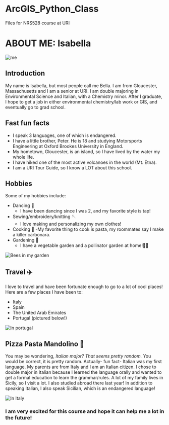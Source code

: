 # ArcGIS_Python_Class
Files for NRS528 course at URI

# ABOUT ME: Isabella 

![me](https://github.com/isagiordano/ArcGIS_Python_Class/assets/157827647/cc8ab5a8-1e93-4883-88ac-b52788463ea9)

## Introduction
My name is Isabella, but most people call me Bella. I am from Gloucester, Massachusetts and I am a senior at URI. I am double majoring in Environmental Science and Italian, with a Chemistry minor. After I graduate, I hope to get a job in either environmental chemistry/lab work or GIS, and eventually go to grad school. 

## Fast fun facts
* I speak 3 languages, one of which is endangered.
* I have a little brother, Peter. He is 18 and studying Motorsports Engineering at Oxford Brookes University in England.
* My hometown, Gloucester, is an island, so I have lived by the water my whole life.
* I have hiked one of the most active volcanoes in the world (Mt. Etna).
* I am a URI Tour Guide, so I know a LOT about this school.

## Hobbies
Some of my hobbies include:
* Dancing 💃
  - I have been dancing since I was 2, and my favorite style is tap!
* Sewing/embroidery/knitting 🪡
  - I love making and personalizing my own clothes!
* Cooking 🍝
  -My favorite thing to cook is pasta, my roommates say I make a killer carbonara.
* Gardening 🌱 
  - I have a vegetable garden and a pollinator garden at home!🦋:bee:

![Bees in my garden](https://github.com/isagiordano/ArcGIS_Python_Class/assets/157827647/8a01c1f2-769b-4a48-bc2a-d1331d078139)

## Travel ✈️
I love to travel and have been fortunate enough to go to a lot of cool places! Here are a few places I have been to:
* Italy
* Spain
* The United Arab Emirates
* Portugal (pictured below!)
  
![In portugal](https://github.com/isagiordano/ArcGIS_Python_Class/assets/157827647/0b198491-f3f1-4fce-9abb-6695eeb108d1)
  
## Pizza Pasta Mandolino :pizza:
You may be wondering, _Italian major? That seems pretty random._
You would be correct, it is pretty random. Actually- fun fact- Italian was my first language. My parents are from Italy and I am an Italian citizen. I chose to double major in Italian because I learned the language orally and wanted to get a formal education to learn the grammar/rules. 
A lot of my family lives in Sicily, so I visit a lot. I also studied abroad there last year!
In addition to speaking Italian, I also speak Sicilian, which is an endangered language!

![In Italy](https://github.com/isagiordano/ArcGIS_Python_Class/assets/157827647/30b8b3a5-1498-4428-80b4-08cb7ab5b485)


### I am very excited for this course and hope it can help me a lot in the future! 
